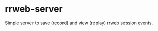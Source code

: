 # rrweb-server

Simple server to save (record) and view (replay) [rrweb](https://github.com/rrweb-io/rrweb) session events.
